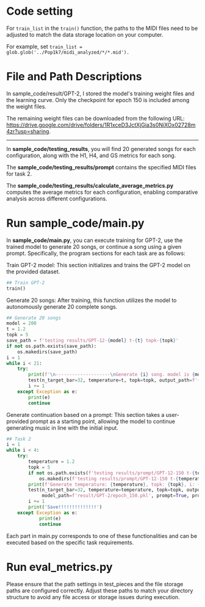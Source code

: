 # Code setting
For ```train_list``` in the ```train()``` function, the paths to the MIDI files need to be adjusted to match the data storage location on your computer. 

For example, set ```train_list = glob.glob('../Pop1k7/midi_analyzed/*/*.mid').```

# File and Path Descriptions

In sample_code/result/GPT-2, I stored the model's training weight files and the learning curve. Only the checkpoint for epoch 150 is included among the weight files.

The remaining weight files can be downloaded from the following URL: https://drive.google.com/drive/folders/1R1xceD3JctXjGia3s0NiXOx02728m4zr?usp=sharing.

---
In **sample_code/testing_results**, you will find 20 generated songs for each configuration, along with the H1, H4, and GS metrics for each song.

The **sample_code/testing_results/prompt** contains the specified MIDI files for task 2.

The **sample_code/testing_results/calculate_average_metrics.py** computes the average metrics for each configuration, enabling comparative analysis across different configurations.


# Run sample_code/main.py

In **sample_code/main.py**, you can execute training for GPT-2, use the trained model to generate 20 songs, or continue a song using a given prompt. Specifically, the program sections for each task are as follows:

Train GPT-2 model: This section initializes and trains the GPT-2 model on the provided dataset.
```python
## Train GPT-2
train()
```

Generate 20 songs: After training, this function utilizes the model to autonomously generate 20 complete songs.
```python
## Generate 20 songs
model = 200
t = 1.2
topk = 5
save_path = f'testing results/GPT-12-{model} t-{t} topk-{topk}'
if not os.path.exists(save_path):
    os.makedirs(save_path)
i = 1
while i < 21:
    try:
        print(f'\n--------------------\nGenerate {i} song. model is {model}, t is {t}, topk is {topk}')
        test(n_target_bar=32, temperature=t, topk=topk, output_path=f'{save_path}/testing song {i}.mid', model_path=f'./result/GPT-2/epoch_{model:03d}.pkl', prompt=False)
        i += 1
    except Exception as e:
        print(e)
        continue
```

Generate continuation based on a prompt: This section takes a user-provided prompt as a starting point, allowing the model to continue generating music in line with the initial input.
```python
## Task 2
i = 1
while i < 4:
    try:
        temperature = 1.2
        topk = 5
        if not os.path.exists(f'testing results/prompt/GPT-12-150 t-{temperature} topk-{topk}/'):
            os.makedirs(f'testing results/prompt/GPT-12-150 t-{temperature} topk-{topk}/')
        print(f'Generate temperature: {temperature}, topk: {topk}, i: {i}.')
        test(n_target_bar=32, temperature=temperature, topk=topk, output_path=f'testing results/prompt/GPT-12-150 t-{temperature} topk-{topk}/song_{i}.mid',
             model_path=f'result/GPT-2/epoch_150.pkl', prompt=True, prompt_path=f'../prompt_song/song_{i}.mid', init_generated_bar=8)
        i += 1
        print('Save!!!!!!!!!!!!!!')
    except Exception as e:
            print(e)
            continue
```

Each part in main.py corresponds to one of these functionalities and can be executed based on the specific task requirements.

# Run eval_metrics.py

Please ensure that the path settings in test_pieces and the file storage paths are configured correctly. Adjust these paths to match your directory structure to avoid any file access or storage issues during execution.


